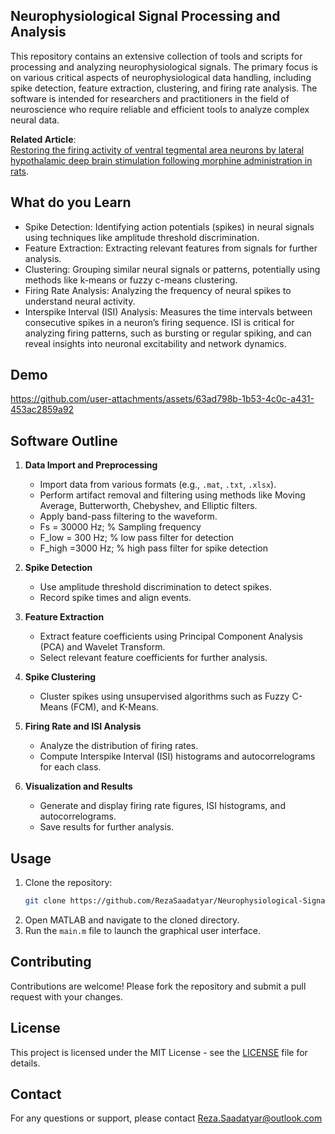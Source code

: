 ## Neurophysiological Signal Processing and Analysis
This repository contains an extensive collection of tools and scripts for processing and analyzing neurophysiological signals. The primary focus is on various critical aspects of neurophysiological data handling, including spike detection, feature extraction, clustering, and firing rate analysis. The software is intended for researchers and practitioners in the field of neuroscience who require reliable and efficient tools to analyze complex neural data.

**Related Article**:<br/>
[Restoring the firing activity of ventral tegmental area neurons by lateral hypothalamic deep brain stimulation following morphine administration in rats](https://www.sciencedirect.com/science/article/abs/pii/S0031938423001348).

## What do you Learn
- Spike Detection: Identifying action potentials (spikes) in neural signals using techniques like amplitude threshold discrimination.
- Feature Extraction: Extracting relevant features from signals for further analysis.
- Clustering: Grouping similar neural signals or patterns, potentially using methods like k-means or fuzzy c-means clustering.
- Firing Rate Analysis: Analyzing the frequency of neural spikes to understand neural activity.
- Interspike Interval (ISI) Analysis: Measures the time intervals between consecutive spikes in a neuron’s firing sequence. ISI is critical for analyzing firing patterns, such as bursting or regular spiking, and can reveal insights into neuronal excitability and network dynamics.

## Demo
https://github.com/user-attachments/assets/63ad798b-1b53-4c0c-a431-453ac2859a92

## Software Outline

1. **Data Import and Preprocessing**
   - Import data from various formats (e.g., `.mat`, `.txt`, `.xlsx`).
   - Perform artifact removal and filtering using methods like Moving Average, Butterworth, Chebyshev, and Elliptic filters.
   - Apply band-pass filtering to the waveform.
   - Fs = 30000 Hz;                 % Sampling frequency  
   - F_low = 300 Hz;                % low pass filter for detection  
   - F_high =3000 Hz;               % high pass filter for spike detection  

2. **Spike Detection**
   - Use amplitude threshold discrimination to detect spikes.
   - Record spike times and align events.

3. **Feature Extraction**
   - Extract feature coefficients using Principal Component Analysis (PCA) and Wavelet Transform.
   - Select relevant feature coefficients for further analysis.

4. **Spike Clustering**
   - Cluster spikes using unsupervised algorithms such as Fuzzy C-Means (FCM), and K-Means.

5. **Firing Rate and ISI Analysis**
   - Analyze the distribution of firing rates.
   - Compute Interspike Interval (ISI) histograms and autocorrelograms for each class.

6. **Visualization and Results**
   - Generate and display firing rate figures, ISI histograms, and autocorrelograms.
   - Save results for further analysis.

## Usage

1. Clone the repository:
   ```bash
   git clone https://github.com/RezaSaadatyar/Neurophysiological-Signal-Processing-and-Analysis
   ```
2. Open MATLAB and navigate to the cloned directory.
3. Run the `main.m` file to launch the graphical user interface.

## Contributing

Contributions are welcome! Please fork the repository and submit a pull request with your changes.

## License

This project is licensed under the MIT License - see the [LICENSE](LICENSE) file for details.

## Contact

For any questions or support, please contact Reza.Saadatyar@outlook.com

